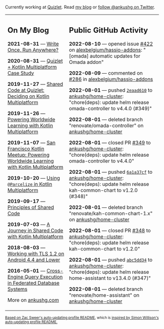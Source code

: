 Currently working at [Quizlet](https://quizlet.com/). Read [my blog](https://ankushg.com/) or [follow @ankushg on Twitter](https://twitter.com/ankushg).

<table><tr><td valign="top" width="40%">

## On My Blog
<!-- blog starts -->
**2021-08-31** — [Write Once, Run Anywhere?](https://ankushg.com/posts/write-once-run-anywhere-increment/)

**2020-08-31** — [Quizlet + Kotlin Multiplatform Case Study](https://ankushg.com/posts/quizlet-kotlin-multiplatform-case-study/)

**2019-11-27** — [Shared Code at Quizlet: Deciding on Kotlin Multiplatform](https://ankushg.com/posts/shared-code-kotlin-multiplatform/)

**2019-11-26** — [Powering Worldwide Learning with Kotlin Multiplatform](https://ankushg.com/speaking/droidcon-sf-2019)

**2019-11-07** — [San Francisco Kotlin Meetup: Powering Worldwide Learning with Kotlin Multiplatform](https://ankushg.com/speaking/sf-kotlin-meetup-2019)

**2019-10-20** — [Using `@Parcelize` in Kotlin Multiplatform](https://ankushg.com/posts/multiplatform-parcelize/)

**2019-09-17** — [Principles of Shared Code](https://ankushg.com/speaking/denver-startup-week-2019)

**2019-07-03** — [A Journey in Shared Code with Kotlin Multiplatform](https://ankushg.com/speaking/droidcon-berlin-2019)

**2018-08-03** — [Working with TLS 1.2 on Android 4.4 and Lower](https://ankushg.com/posts/tls-1.2-on-android/)

**2016-05-01** — [Cross-Engine Query Execution in Federated Database Systems](https://ankushg.com/projects/thesis)
<!-- blog ends -->
More on [ankushg.com](https://ankushg.com/)
</td><td valign="top" width="60%">

## Public GitHub Activity
<!-- githubActivity starts -->
**2022-08-10** — opened issue [#422](https://github.com/alexbelgium/hassio-addons/issues/422) on [alexbelgium/hassio-addons](https://api.github.com/repos/alexbelgium/hassio-addons): "[omada] automatic updates for Omada addon"

**2022-08-09** — commented on [#286](https://github.com/alexbelgium/hassio-addons/issues/286#issuecomment-1209607668) in [alexbelgium/hassio-addons](https://api.github.com/repos/alexbelgium/hassio-addons)

**2022-08-01** — pushed [`2eaad610`](https://github.com/ankushg/home-cluster/commit/2eaad61022c1dc26735da0fab52a30c835ad1945) to [ankushg/home-cluster](https://api.github.com/repos/ankushg/home-cluster): "chore(deps): update helm release omada-controller to v4.4.0 (#349)"

**2022-08-01** — deleted branch "renovate/omada-controller" on [ankushg/home-cluster](https://api.github.com/repos/ankushg/home-cluster)

**2022-08-01** — closed PR [#349](https://github.com/ankushg/home-cluster/pull/349) to [ankushg/home-cluster](https://api.github.com/repos/ankushg/home-cluster): "chore(deps): update helm release omada-controller to v4.4.0"

**2022-08-01** — pushed [`6a1a37cf`](https://github.com/ankushg/home-cluster/commit/6a1a37cf8444237d1519f027cfc41c06112077ae) to [ankushg/home-cluster](https://api.github.com/repos/ankushg/home-cluster): "chore(deps): update helm release kah-common-chart to v1.2.0 (#348)"

**2022-08-01** — deleted branch "renovate/kah-common-chart-1.x" on [ankushg/home-cluster](https://api.github.com/repos/ankushg/home-cluster)

**2022-08-01** — closed PR [#348](https://github.com/ankushg/home-cluster/pull/348) to [ankushg/home-cluster](https://api.github.com/repos/ankushg/home-cluster): "chore(deps): update helm release kah-common-chart to v1.2.0"

**2022-08-01** — pushed [`abc5dd34`](https://github.com/ankushg/home-cluster/commit/abc5dd347a87d9f4ef8673a821503a353c9674d1) to [ankushg/home-cluster](https://api.github.com/repos/ankushg/home-cluster): "chore(deps): update helm release home-assistant to v13.4.0 (#347)"

**2022-08-01** — deleted branch "renovate/home-assistant" on [ankushg/home-cluster](https://api.github.com/repos/ankushg/home-cluster)
<!-- githubActivity ends -->
</td></tr></table>

<sub><a href="https://github.com/ZacSweers/ZacSweers">Based on Zac Sweer's auto-updating profile README</a>, which is <a href="https://simonwillison.net/2020/Jul/10/self-updating-profile-readme/">inspired by Simon Willison's auto-updating profile README.</a></sub>